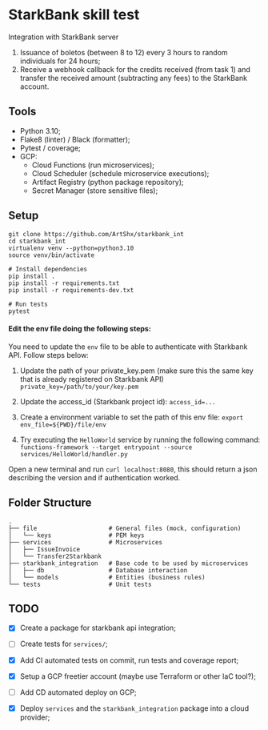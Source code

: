 # StarkBank skill test
Integration with StarkBank server

1. Issuance of boletos (between 8 to 12) every 3 hours to random individuals for 24 hours;
2. Receive a webhook callback for the credits received (from task 1) and transfer the received amount (subtracting any fees) to the StarkBank account.

## Tools
- Python 3.10;
- Flake8 (linter) / Black (formatter);
- Pytest / coverage;
- GCP:
    * Cloud Functions (run microservices);
    * Cloud Scheduler (schedule microservice executions);
    * Artifact Registry (python package repository);
    * Secret Manager (store sensitive files);

## Setup
```ssh
git clone https://github.com/ArtShx/starkbank_int
cd starkbank_int
virtualenv venv --python=python3.10
source venv/bin/activate

# Install dependencies
pip install .
pip install -r requirements.txt
pip install -r requirements-dev.txt

# Run tests
pytest
```

#### Edit the env file doing the following steps:
You need to update the `env` file to be able to authenticate with Starkbank API. Follow steps below:
1. Update the path of your private_key.pem (make sure this the same key that is already registered on Starkbank API)
`private_key=/path/to/your/key.pem`

2. Update the access_id (Starkbank project id):
`access_id=...`

3. Create a environment variable to set the path of this env file:
`export env_file=${PWD}/file/env`

4. Try executing the `HelloWorld`  service by running the following command:
`functions-framework --target entrypoint --source services/HelloWorld/handler.py`

Open a new terminal and run `curl localhost:8080`, this should return a json describing the version and if authentication worked.

## Folder Structure
```
.
├── file                    # General files (mock, configuration)
│   └── keys                # PEM keys
├── services                # Microservices
│   ├── IssueInvoice
│   └── Transfer2Starkbank
├── starkbank_integration   # Base code to be used by microservices
│   ├── db                  # Database interaction
│   └── models              # Entities (business rules)
└── tests                   # Unit tests
```

## TODO
- [x] Create a package for starkbank api integration;
- [ ] Create tests for `services/`;
- [x] Add CI automated tests on commit, run tests and coverage report;
- [x] Setup a GCP freetier account (maybe use Terraform or other IaC tool?);
- [ ] Add CD automated deploy on GCP;
- [x] Deploy `services` and the `starkbank_integration` package into a cloud provider;

